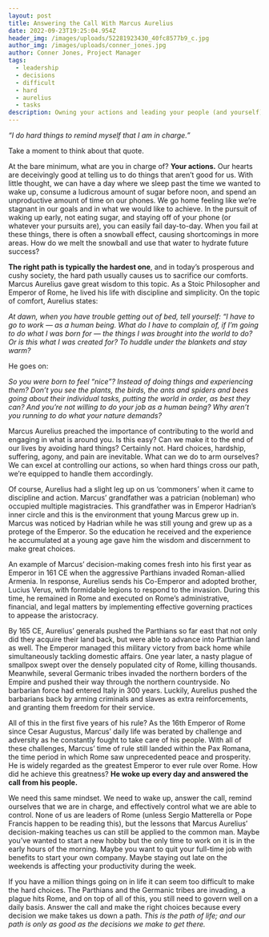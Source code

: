 ```yaml
---
layout: post
title: Answering the Call With Marcus Aurelius
date: 2022-09-23T19:25:04.954Z
header_img: /images/uploads/52281923430_40fc8577b9_c.jpg
author_img: /images/uploads/conner_jones.jpg
author: Conner Jones, Project Manager
tags:
  - leadership
  - decisions
  - difficult
  - hard
  - aurelius
  - tasks
description: Owning your actions and leading your people (and yourself) to victory.
---
```

*“I do hard things to remind myself that I am in charge.”*



Take a moment to think about that quote. 



At the bare minimum, what are you in charge of? **Your actions.** Our hearts are deceivingly good at telling us to do things that aren’t good for us. With little thought, we can have a day where we sleep past the time we wanted to wake up, consume a ludicrous amount of sugar before noon, and spend an unproductive amount of time on our phones. We go home feeling like we’re stagnant in our goals and in what we would like to achieve. In the pursuit of waking up early, not eating sugar, and staying off of your phone (or whatever your pursuits are), you can easily fail day-to-day. When you fail at these things, there is often a snowball effect, causing shortcomings in more areas. How do we melt the snowball and use that water to hydrate future success? 



**The right path is typically the hardest one**, and in today’s prosperous and cushy society, the hard path usually causes us to sacrifice our comforts. Marcus Aurelius gave great wisdom to this topic. As a Stoic Philosopher and Emperor of Rome, he lived his life with discipline and simplicity. On the topic of comfort, Aurelius states:



*At dawn, when you have trouble getting out of bed, tell yourself: “I have to go to work — as a human being. What do I have to complain of, if I’m going to do what I was born for — the things I was brought into the world to do? Or is this what I was created for? To huddle under the blankets and stay warm?*



He goes on:



*So you were born to feel “nice”? Instead of doing things and experiencing them? Don’t you see the plants, the birds, the ants and spiders and bees going about their individual tasks, putting the world in order, as best they can? And you’re not willing to do your job as a human being? Why aren’t you running to do what your nature demands?*

Marcus Aurelius preached the importance of contributing to the world and engaging in what is around you. Is this easy? Can we make it to the end of our lives by avoiding hard things? Certainly not. Hard choices, hardship, suffering, agony, and pain are inevitable. What can we do to arm ourselves? We can excel at controlling our actions, so when hard things cross our path, we’re equipped to handle them accordingly. 

Of course, Aurelius had a slight leg up on us ‘commoners’ when it came to discipline and action. Marcus’ grandfather was a patrician (nobleman) who occupied multiple magistracies. This grandfather was in Emperor Hadrian’s inner circle and this is the environment that young Marcus grew up in. Marcus was noticed by Hadrian while he was still young and grew up as a protege of the Emperor. So the education he received and the experience he accumulated at a young age gave him the wisdom and discernment to make great choices. 



An example of Marcus’ decision-making comes fresh into his first year as Emperor in 161 CE when the aggressive Parthians invaded Roman-allied Armenia. In response, Aurelius sends his Co-Emperor and adopted brother, Lucius Verus, with formidable legions to respond to the invasion. During this time, he remained in Rome and executed on Rome’s administrative, financial, and legal matters by implementing effective governing practices to appease the aristocracy. 



By 165 CE, Aurelius’ generals pushed the Parthians so far east that not only did they acquire their land back, but were able to advance into Parthian land as well. The Emperor managed this military victory from back home while simultaneously tackling domestic affairs. One year later, a nasty plague of smallpox swept over the densely populated city of Rome, killing thousands. Meanwhile, several Germanic tribes invaded the northern borders of the Empire and pushed their way through the northern countryside. No barbarian force had entered Italy in 300 years. Luckily, Aurelius pushed the barbarians back by arming criminals and slaves as extra reinforcements, and granting them freedom for their service. 



All of this in the first five years of his rule? As the 16th Emperor of Rome since Cesar Augustus, Marcus’ daily life was berated by challenge and adversity as he constantly fought to take care of his people. With all of these challenges, Marcus’ time of rule still landed within the Pax Romana, the time period in which Rome saw unprecedented peace and prosperity. He is widely regarded as the greatest Emperor to ever rule over Rome. How did he achieve this greatness? **He woke up every day and answered the call from his people.** 

We need this same mindset. We need to wake up, answer the call, remind ourselves that we are in charge, and effectively control what we are able to control. None of us are leaders of Rome (unless Sergio Matterella or Pope Francis happen to be reading this), but the lessons that Marcus Aurelius’ decision-making teaches us can still be applied to the common man. Maybe you’ve wanted to start a new hobby but the only time to work on it is in the early hours of the morning. Maybe you want to quit your full-time job with benefits to start your own company. Maybe staying out late on the weekends is affecting your productivity during the week.



If you have a million things going on in life it can seem too difficult to make the hard choices. The Parthians and the Germanic tribes are invading, a plague hits Rome, and on top of all of this, you still need to govern well on a daily basis. Answer the call and make the right choices because every decision we make takes us down a path. *This is the path of life; and our path is only as good as the decisions we make to get there.*